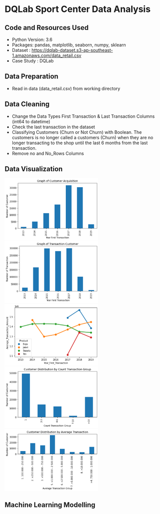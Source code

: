 
# DQLab Sport Center Data Analysis
## Code and Resources Used
- Python Version: 3.6
- Packages: pandas, matplotlib, seaborn, numpy, sklearn
- Dataset : https://dqlab-dataset.s3-ap-southeast-1.amazonaws.com/data_retail.csv
- Case Study : DQLab

## Data Preparation
- Read in data (data_retail.csv) from working directory 

## Data Cleaning
- Change the Data Types First Transaction & Last Transaction Columns (int64 to datetime)
- Check the last transaction in the dataset
- Classifying Customers (Churn or Not Churn) with Boolean.
  The customers is no longer called a customers (Churn) when they are no longer transacting to the shop until the last 6 months from the last transaction.
- Remove no and No_Rows Columns 

## Data Visualization
<img src="Images/Customer%20Acquisition%20Trends%20by%20Year.png" width="300" heigh="300">

<img src="Images/Total%20Transactions%20by%20Year.png" width="300" heigh="300">

<img src="Images/Average%20Transactions%20by%20Year%20for%20Each%20Product.png" width="300" heigh="300">

<img src="Images/Customer%20Distribution%20by%20Count%20Transaction%20Group.png" width="300" heigh="300">

<img src="Images/Customer%20Distribution%20by%20Average%20Transaction%20Amount%20Group.png" width="300" heigh="300">

## Machine Learning Modelling

